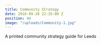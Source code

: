 ```yaml
---
title: Community Strategy
date: 2016-09-28 22:35:00 Z
position: 44
image: "/uploads/Community-1.jpg"
---
```


A printed community strategy guide for Leeds